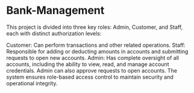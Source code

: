# Bank-Management
This project is divided into three key roles: Admin, Customer, and Staff, each with distinct authorization levels:

Customer: Can perform transactions and other related operations.
Staff: Responsible for adding or deducting amounts in accounts and submitting requests to open new accounts.
Admin: Has complete oversight of all accounts, including the ability to view, read, and manage account credentials. Admin can also approve requests to open accounts.
The system ensures role-based access control to maintain security and operational integrity.

